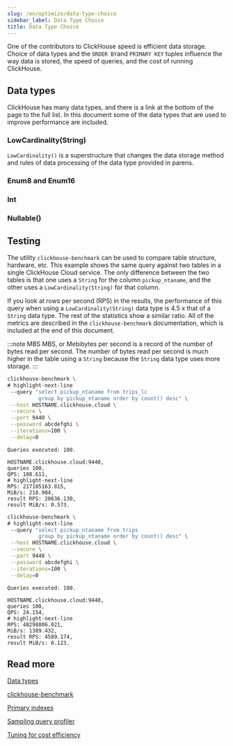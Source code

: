 ```yaml
---
slug: /en/optimize/data-type-choice
sidebar_label: Data Type Choice
title: Data Type Choice
---
```


One of the contributors to ClickHouse speed is efficient data storage.
Choice of data types and the `ORDER BY`and `PRIMARY KEY` tuples influence the way data is stored, the speed of queries, and the cost of running ClickHouse.

## Data types

ClickHouse has many data types, and there is a link at the bottom of the page to the full list.  In this document some of the data types that are used to improve performance are included.

### LowCardinality(String)

`LowCardinality()` is a superstructure that changes the data storage method and rules of data processing of the data type provided in parens.

### Enum8 and Enum16

### Int

### Nullable()

## Testing

The utility `clickhouse-benchmark` can be used to compare table structure, hardware, etc.  This example shows the same query against two tables in a single ClickHouse Cloud service.  The only difference between the two tables is that one uses a `String` for the column `pickup_ntaname`, and the other uses a `LowCardinality(String)` for that column.

If you look at rows per second (RPS) in the results, the performance of this query when using a `LowCardinality(String)` data type is 4.5 x that of a `String` data type.  The rest of the statistics show a similar ratio.  All of the metrics are described in the `clickhouse-benchmark` documentation, which is included at the end of this document.

:::note MBS
MBS, or Mebibytes per second is a record of the number of bytes read per second. The number of bytes read per second is much higher in the table using a `String` because the `String` data type uses more storage.
:::

```bash
clickhouse-benchmark \
# highlight-next-line
 --query "select pickup_ntaname from trips_lc
          group by pickup_ntaname order by count() desc" \
 --host HOSTNAME.clickhouse.cloud \
 --secure \
 --port 9440 \
 --password abcdefghi \
 --iterations=100 \
 --delay=0
```
```response
Queries executed: 100.

HOSTNAME.clickhouse.cloud:9440, 
queries 100, 
QPS: 108.611, 
# highlight-next-line
RPS: 217185163.815, 
MiB/s: 218.904, 
result RPS: 20636.130, 
result MiB/s: 0.573.
```

```bash
clickhouse-benchmark \
# highlight-next-line
 --query "select pickup_ntaname from trips
          group by pickup_ntaname order by count() desc" \
 --host HOSTNAME.clickhouse.cloud \
 --secure \
 --port 9440 \
 --password abcdefghi \
 --iterations=100 \
 --delay=0
```
```response
Queries executed: 100.

HOSTNAME.clickhouse.cloud:9440,
queries 100, 
QPS: 24.154, 
# highlight-next-line
RPS: 48298806.021, 
MiB/s: 1389.432, 
result RPS: 4589.174, 
result MiB/s: 0.123.
```

## Read more

[Data types](/docs/en/sql-reference/data-types/index.md)

[clickhouse-benchmark](/docs/en/operations/utilities/clickhouse-benchmark.md)

[Primary indexes](/docs/en/guides/improving-query-performance/sparse-primary-indexes/sparse-primary-indexes-intro.md)

[Sampling query profiler](/docs/en/operations/optimizing-performance/sampling-query-profiler.md)

[Tuning for cost efficiency](/docs/en/manage/tuning-for-cloud-cost-efficiency.md)

